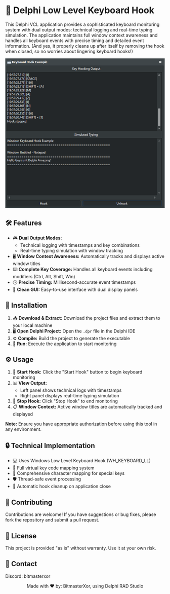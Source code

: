 # 🎯 Delphi Low Level Keyboard Hook

This Delphi VCL application provides a sophisticated keyboard monitoring system with dual output modes: technical logging and real-time typing simulation. The application maintains full window context awareness and handles all keyboard events with precise timing and detailed event information. (And yes, it properly cleans up after itself by removing the hook when closed, so no worries about lingering keyboard hooks!)

<!-- Replace 'Preview.png' with the path to your actual image file -->
<p align="center">
  <img src="Preview.png" alt="Screenshot of the Delphi Keyboard Hook" style="max-width:100%; height:auto;">
</p>

## 🛠️ Features

- 🎮 **Dual Output Modes:** 
  - Technical logging with timestamps and key combinations
  - Real-time typing simulation with window tracking
- 🖥️ **Window Context Awareness:** Automatically tracks and displays active window titles
- ⌨️ **Complete Key Coverage:** Handles all keyboard events including modifiers (Ctrl, Alt, Shift, Win)
- 🕒 **Precise Timing:** Millisecond-accurate event timestamps
- 📱 **Clean GUI:** Easy-to-use interface with dual display panels

## 🔧 Installation

1. 📥 **Download & Extract:** Download the project files and extract them to your local machine
2. 🖥️ **Open Delphi Project:** Open the `.dpr` file in the Delphi IDE
3. ⚙️ **Compile:** Build the project to generate the executable
4. 🚀 **Run:** Execute the application to start monitoring

## ⚙️ Usage

1. 🎯 **Start Hook:** Click the "Start Hook" button to begin keyboard monitoring
2. 📊 **View Output:**
   - Left panel shows technical logs with timestamps
   - Right panel displays real-time typing simulation
3. 🛑 **Stop Hook:** Click "Stop Hook" to end monitoring
4. 📋 **Window Context:** Active window titles are automatically tracked and displayed

**Note:** Ensure you have appropriate authorization before using this tool in any environment.

## 🔒 Technical Implementation

- 💻 Uses Windows Low Level Keyboard Hook (WH_KEYBOARD_LL)
- 🔑 Full virtual key code mapping system
- 📝 Comprehensive character mapping for special keys
- 🛡️ Thread-safe event processing
- 🧹 Automatic hook cleanup on application close

## 🤝 Contributing

Contributions are welcome! If you have suggestions or bug fixes, please fork the repository and submit a pull request.

## 📜 License

This project is provided "as is" without warranty. Use it at your own risk.

## 📧 Contact

Discord: bitmasterxor

<p align="center">Made with ❤️ by: BitmasterXor, using Delphi RAD Studio</p>
